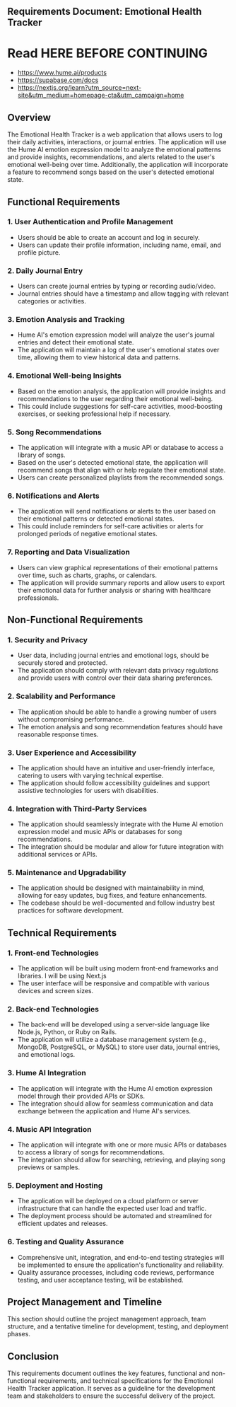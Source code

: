 ## Requirements Document: Emotional Health Tracker

# Read HERE BEFORE CONTINUING
- https://www.hume.ai/products
- https://supabase.com/docs
- https://nextjs.org/learn?utm_source=next-site&utm_medium=homepage-cta&utm_campaign=home

## Overview
The Emotional Health Tracker is a web application that allows users to log their daily activities, interactions, or journal entries. The application will use the Hume AI emotion expression model to analyze the emotional patterns and provide insights, recommendations, and alerts related to the user's emotional well-being over time. Additionally, the application will incorporate a feature to recommend songs based on the user's detected emotional state.

## Functional Requirements

### 1. User Authentication and Profile Management
- Users should be able to create an account and log in securely.
- Users can update their profile information, including name, email, and profile picture.

### 2. Daily Journal Entry
- Users can create journal entries by typing or recording audio/video.
- Journal entries should have a timestamp and allow tagging with relevant categories or activities.

### 3. Emotion Analysis and Tracking
- Hume AI's emotion expression model will analyze the user's journal entries and detect their emotional state.
- The application will maintain a log of the user's emotional states over time, allowing them to view historical data and patterns.

### 4. Emotional Well-being Insights
- Based on the emotion analysis, the application will provide insights and recommendations to the user regarding their emotional well-being.
- This could include suggestions for self-care activities, mood-boosting exercises, or seeking professional help if necessary.

### 5. Song Recommendations
- The application will integrate with a music API or database to access a library of songs.
- Based on the user's detected emotional state, the application will recommend songs that align with or help regulate their emotional state.
- Users can create personalized playlists from the recommended songs.

### 6. Notifications and Alerts
- The application will send notifications or alerts to the user based on their emotional patterns or detected emotional states.
- This could include reminders for self-care activities or alerts for prolonged periods of negative emotional states.

### 7. Reporting and Data Visualization
- Users can view graphical representations of their emotional patterns over time, such as charts, graphs, or calendars.
- The application will provide summary reports and allow users to export their emotional data for further analysis or sharing with healthcare professionals.

## Non-Functional Requirements

### 1. Security and Privacy
- User data, including journal entries and emotional logs, should be securely stored and protected.
- The application should comply with relevant data privacy regulations and provide users with control over their data sharing preferences.

### 2. Scalability and Performance
- The application should be able to handle a growing number of users without compromising performance.
- The emotion analysis and song recommendation features should have reasonable response times.

### 3. User Experience and Accessibility
- The application should have an intuitive and user-friendly interface, catering to users with varying technical expertise.
- The application should follow accessibility guidelines and support assistive technologies for users with disabilities.

### 4. Integration with Third-Party Services
- The application should seamlessly integrate with the Hume AI emotion expression model and music APIs or databases for song recommendations.
- The integration should be modular and allow for future integration with additional services or APIs.

### 5. Maintenance and Upgradability
- The application should be designed with maintainability in mind, allowing for easy updates, bug fixes, and feature enhancements.
- The codebase should be well-documented and follow industry best practices for software development.

## Technical Requirements

### 1. Front-end Technologies
- The application will be built using modern front-end frameworks and libraries. I will be using Next.js
- The user interface will be responsive and compatible with various devices and screen sizes.

### 2. Back-end Technologies
- The back-end will be developed using a server-side language like Node.js, Python, or Ruby on Rails.
- The application will utilize a database management system (e.g., MongoDB, PostgreSQL, or MySQL) to store user data, journal entries, and emotional logs.

### 3. Hume AI Integration
- The application will integrate with the Hume AI emotion expression model through their provided APIs or SDKs.
- The integration should allow for seamless communication and data exchange between the application and Hume AI's services.

### 4. Music API Integration
- The application will integrate with one or more music APIs or databases to access a library of songs for recommendations.
- The integration should allow for searching, retrieving, and playing song previews or samples.

### 5. Deployment and Hosting
- The application will be deployed on a cloud platform or server infrastructure that can handle the expected user load and traffic.
- The deployment process should be automated and streamlined for efficient updates and releases.

### 6. Testing and Quality Assurance
- Comprehensive unit, integration, and end-to-end testing strategies will be implemented to ensure the application's functionality and reliability.
- Quality assurance processes, including code reviews, performance testing, and user acceptance testing, will be established.

## Project Management and Timeline
This section should outline the project management approach, team structure, and a tentative timeline for development, testing, and deployment phases.

## Conclusion
This requirements document outlines the key features, functional and non-functional requirements, and technical specifications for the Emotional Health Tracker application. It serves as a guideline for the development team and stakeholders to ensure the successful delivery of the project.
